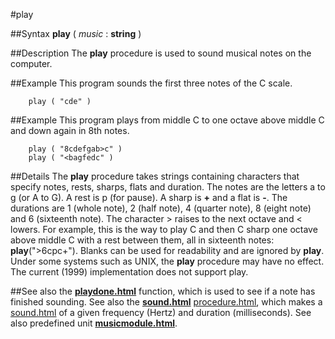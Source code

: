 
#play

##Syntax
**play** ( *music* : **string** )



##Description
The **play** procedure is used to sound musical notes on the computer.



##Example
This program sounds the first three notes of the C scale.


        play ( "cde" )
##Example
This program plays from middle C to one octave above middle C and down again in 8th notes.


        play ( "8cdefgab>c" )
        play ( "<bagfedc" )
##Details
The **play** procedure takes strings containing characters that specify notes, rests, sharps, flats and  duration. The notes are the letters a to g (or A to G). A rest is p (for pause). A sharp is **+** and a flat is **-**. The durations are 1 (whole note), 2 (half note), 4 (quarter note), 8 (eight note) and 6 (sixteenth note). The character > raises to the next octave and < lowers. For example, this is the way to play C and then C sharp one octave above middle C with a rest between them, all in sixteenth notes:  **play**(">6cpc+"). Blanks can be used for readability and are ignored by **play**.
Under some systems such as UNIX, the **play** procedure may have no effect.
The current (1999) implementation does not support play.



##See also
the **[playdone.html](playdone)** function, which is used to see if a note has finished sounding. See also the **[sound.html](sound)** [procedure.html](procedure), which makes a [sound.html](sound) of a given frequency (Hertz) and duration (milliseconds).
See also predefined unit **[musicmodule.html](Music)**.


